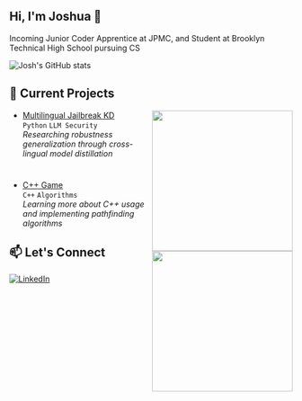 ## Hi, I'm Joshua 👋

Incoming Junior Coder Apprentice at JPMC, and Student at Brooklyn Technical High School pursuing CS

![Josh's GitHub stats](https://github-readme-stats.vercel.app/api?username=joshf80&show_icons=true&theme=default&hide_border=true)

## 🔭 Current Projects
> <img src="https://i0.wp.com/neptune.ai/wp-content/uploads/2022/10/Knowledge-Distillation_1.png?ssl=1" width="250" align="right">
- [Multilingual Jailbreak KD](https://github.com/joshf80/multilingual-jailbreak-kd)  
  `Python` `LLM Security`  
  *Researching robustness generalization through cross-lingual model distillation*

#

> <img src="https://github.com/joshf80/neuroshoot/blob/fccb24b69403ebdc34f0cbb9c0045b8c712e29e4/assets/NeuroShoot.png" width="250" align="right"/>
- [C++ Game](https://github.com/joshf80/neuroshoot)  
  `C++` `Algorithms`  
  *Learning more about C++ usage and implementing pathfinding algorithms*

## 📫 Let's Connect
[![LinkedIn](https://img.shields.io/badge/LinkedIn-0077B5?style=flat&logo=linkedin&logoColor=white)](https://www.linkedin.com/in/joshuafranco08/)
